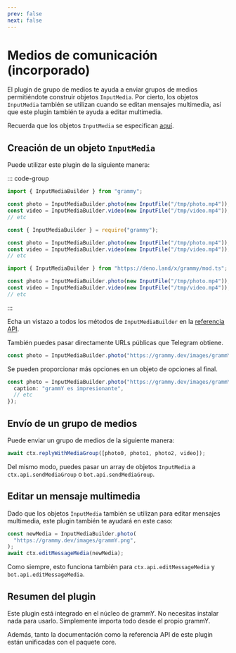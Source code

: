 ```yaml
---
prev: false
next: false
---
```


# Medios de comunicación (incorporado)

El plugin de grupo de medios te ayuda a enviar grupos de medios permitiéndote
construir objetos `InputMedia`. Por cierto, los objetos `InputMedia` también se
utilizan cuando se editan mensajes multimedia, así que este plugin también te
ayuda a editar multimedia.

Recuerda que los objetos `InputMedia` se especifican
[aquí](https://core.telegram.org/bots/api#inputmedia).

## Creación de un objeto `InputMedia`

Puede utilizar este plugin de la siguiente manera:

::: code-group

```ts [TypeScript]
import { InputMediaBuilder } from "grammy";

const photo = InputMediaBuilder.photo(new InputFile("/tmp/photo.mp4"));
const video = InputMediaBuilder.video(new InputFile("/tmp/video.mp4"));
// etc
```

```js [JavaScript]
const { InputMediaBuilder } = require("grammy");

const photo = InputMediaBuilder.photo(new InputFile("/tmp/photo.mp4"));
const video = InputMediaBuilder.video(new InputFile("/tmp/video.mp4"));
// etc
```

```ts [Deno]
import { InputMediaBuilder } from "https://deno.land/x/grammy/mod.ts";

const photo = InputMediaBuilder.photo(new InputFile("/tmp/photo.mp4"));
const video = InputMediaBuilder.video(new InputFile("/tmp/video.mp4"));
// etc
```

:::

Echa un vistazo a todos los métodos de `InputMediaBuilder` en la
[referencia API](/ref/core/inputmediabuilder).

También puedes pasar directamente URLs públicas que Telegram obtiene.

```ts
const photo = InputMediaBuilder.photo("https://grammy.dev/images/grammY.png");
```

Se pueden proporcionar más opciones en un objeto de opciones al final.

```ts
const photo = InputMediaBuilder.photo("https://grammy.dev/images/grammY.png", {
  caption: "grammY es impresionante",
  // etc
});
```

## Envío de un grupo de medios

Puede enviar un grupo de medios de la siguiente manera:

```ts
await ctx.replyWithMediaGroup([photo0, photo1, photo2, video]);
```

Del mismo modo, puedes pasar un array de objetos `InputMedia` a
`ctx.api.sendMediaGroup` o `bot.api.sendMediaGroup`.

## Editar un mensaje multimedia

Dado que los objetos `InputMedia` también se utilizan para editar mensajes
multimedia, este plugin también te ayudará en este caso:

```ts
const newMedia = InputMediaBuilder.photo(
  "https://grammy.dev/images/grammY.png",
);
await ctx.editMessageMedia(newMedia);
```

Como siempre, esto funciona también para `ctx.api.editMessageMedia` y
`bot.api.editMessageMedia`.

## Resumen del plugin

Este plugin está integrado en el núcleo de grammY. No necesitas instalar nada
para usarlo. Simplemente importa todo desde el propio grammY.

Además, tanto la documentación como la referencia API de este plugin están
unificadas con el paquete core.
